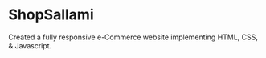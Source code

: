 # ShopSallami
Created a fully responsive e-Commerce website implementing HTML, CSS, &amp; Javascript.
